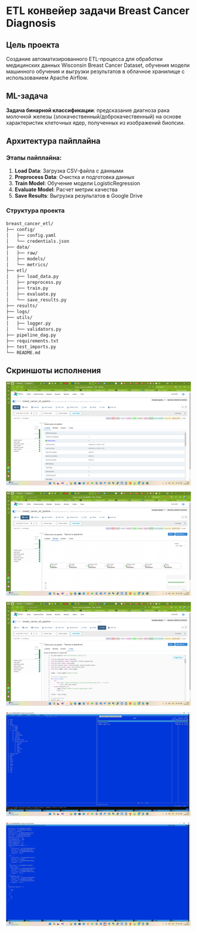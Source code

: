 # ETL конвейер задачи Breast Cancer Diagnosis

## Цель проекта

Создание автоматизированного ETL-процесса для обработки медицинских данных Wisconsin Breast Cancer Dataset, обучения модели машинного обучения и выгрузки результатов в облачное хранилище с использованием Apache Airflow.

## ML-задача

**Задача бинарной классификации**: предсказание диагноза рака молочной железы (злокачественный/доброкачественный) на основе характеристик клеточных ядер, полученных из изображений биопсии.

## Архитектура пайплайна

### Этапы пайплайна:

1. **Load Data**: Загрузка CSV-файла с данными
2. **Preprocess Data**: Очистка и подготовка данных
3. **Train Model**: Обучение модели LogisticRegression
4. **Evaluate Model**: Расчет метрик качества
5. **Save Results**: Выгрузка результатов в Google Drive

### Структура проекта
```
breast_cancer_etl/
├── config/
│   ├── config.yaml
│   └── credentials.json
├── data/
│   ├── raw/
│   ├── models/
│   └── metrics/
├── etl/
│   ├── load_data.py
│   ├── preprocess.py
│   ├── train.py
│   ├── evaluate.py
│   └── save_results.py
├── results/
├── logs/
├── utils/
│   ├── logger.py
│   └── validators.py
├── pipeline_dag.py
├── requirements.txt
├── test_imports.py
└── README.md
```
## Скриншоты исполнения

![Запуск в Airflow](images/2025-06-14_14-00-26.png) 

![Граф конвейера](images/2025-06-14_14-01-03.png)

![DAG](images/2025-06-14_14-02-46.png)

![Дерево проекта в WSL](images/2025-06-14_14-06-48.png)

![Метрики](images/2025-06-14_14-07-23.png)
